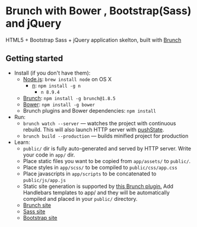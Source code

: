 # Brunch with Bower , Bootstrap(Sass) and jQuery

HTML5 + Bootstrap Sass + jQuery application skelton, built with [Brunch](http://brunch.io)

## Getting started
* Install (if you don't have them):
    * [Node.js](http://nodejs.org): `brew install node` on OS X
      * [n](https://github.com/tj/n): `npm install -g n`
         * `n 8.9.4`
    * [Brunch](http://brunch.io): `npm install -g brunch@1.8.5`
    * [Bower](http://bower.io): `npm install -g bower`
    * Brunch plugins and Bower dependencies: `npm install`
* Run:
    * `brunch watch --server` — watches the project with continuous rebuild. This will also launch HTTP server with [pushState](https://developer.mozilla.org/en-US/docs/Web/Guide/API/DOM/Manipulating_the_browser_history).
    * `brunch build --production` — builds minified project for production
* Learn:
    * `public/` dir is fully auto-generated and served by HTTP server.  Write your code in `app/` dir.
    * Place static files you want to be copied from `app/assets/` to `public/`.
    * Place styles in `app/scss/` to be compiled to `public/css/app.css`
    * Place javascripts in `app/scripts` to be concatenated to `public/js/app.js`
    * Static site generation is supported by [this Brunch plugin.](https://github.com/devinus/static-site-brunch)  Add Handlebars templates to app/ and they will be automatically compiled and placed in your `public/` directory.
    * [Brunch site](http://brunch.io)
    * [Sass site](http://sass-lang.com)
    * [Bootstrap site](http://getbootstrap.com)
